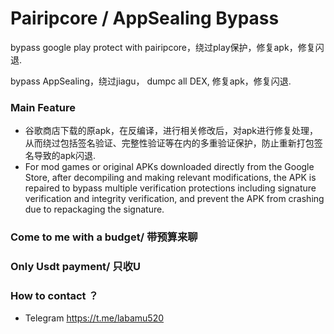# Pairipcore / AppSealing Bypass

bypass google play protect with pairipcore，绕过play保护，修复apk，修复闪退.

bypass AppSealing，绕过jiagu， dumpc all DEX, 修复apk，修复闪退.

### Main Feature

* 谷歌商店下载的原apk，在反编译，进行相关修改后，对apk进行修复处理，从而绕过包括签名验证、完整性验证等在内的多重验证保护，防止重新打包签名导致的apk闪退.
* For mod games or original APKs downloaded directly from the Google Store, after decompiling and making relevant modifications, the APK is repaired to bypass multiple verification protections including signature verification and integrity verification, and prevent the APK from crashing due to repackaging the signature.

### Come to me with a budget/ 带预算来聊

### Only Usdt payment/ 只收U

### How to contact ？

* Telegram https://t.me/labamu520
